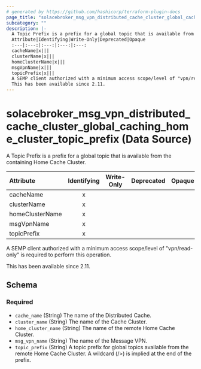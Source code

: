 ```yaml
---
# generated by https://github.com/hashicorp/terraform-plugin-docs
page_title: "solacebroker_msg_vpn_distributed_cache_cluster_global_caching_home_cluster_topic_prefix Data Source - solacebroker"
subcategory: ""
description: |-
  A Topic Prefix is a prefix for a global topic that is available from the containing Home Cache Cluster.
  Attribute|Identifying|Write-Only|Deprecated|Opaque
  :---|:---:|:---:|:---:|:---:
  cacheName|x|||
  clusterName|x|||
  homeClusterName|x|||
  msgVpnName|x|||
  topicPrefix|x|||
  A SEMP client authorized with a minimum access scope/level of "vpn/read-only" is required to perform this operation.
  This has been available since 2.11.
---
```


# solacebroker_msg_vpn_distributed_cache_cluster_global_caching_home_cluster_topic_prefix (Data Source)

A Topic Prefix is a prefix for a global topic that is available from the containing Home Cache Cluster.


Attribute|Identifying|Write-Only|Deprecated|Opaque
:---|:---:|:---:|:---:|:---:
cacheName|x|||
clusterName|x|||
homeClusterName|x|||
msgVpnName|x|||
topicPrefix|x|||



A SEMP client authorized with a minimum access scope/level of "vpn/read-only" is required to perform this operation.

This has been available since 2.11.



<!-- schema generated by tfplugindocs -->
## Schema

### Required

- `cache_name` (String) The name of the Distributed Cache.
- `cluster_name` (String) The name of the Cache Cluster.
- `home_cluster_name` (String) The name of the remote Home Cache Cluster.
- `msg_vpn_name` (String) The name of the Message VPN.
- `topic_prefix` (String) A topic prefix for global topics available from the remote Home Cache Cluster. A wildcard (/>) is implied at the end of the prefix.


